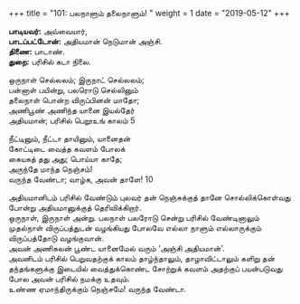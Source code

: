 ﻿+++
title = "101: பலநாளும் தலைநாளும்!  "
weight = 1
date = "2019-05-12"
+++

**பாடியவர்:** அவ்வையார்,  
**பாடப்பட்டோன்:** அதியமான் நெடுமான் அஞ்சி.  
**திணை:** பாடாண்.  
**துறை:** பரிசில் கடா நிலை.  
  
ஒருநாள் செல்லலம்; இருநாட் செல்லலம்;  
பன்னாள் பயின்று, பலரொடு செல்லினும்  
தலைநாள் பொன்ற விருப்பினன் மாதோ;  
அணிபூண் அணிந்த யானை இயல்தேர்  
அதியமான்; பரிசில் பெறூஉங் காலம் 5  
  
நீட்டினும், நீட்டா தாயினும், யானைதன்  
கோட்டிடை வைத்த கவளம் போலக்  
கையகத் தது அது; பொய்யா காதே;  
அருந்தே மாந்த நெஞ்சம்!  
வருந்த வேண்டா; வாழ்க, அவன் தாளே! 10  
  
அதியமானிடம் பரிசில் வேண்டும் புலவர் தன் நெஞ்சுக்குத் தானே சொல்லிக்கொள்வது போன்று அதியமானுக்குத் தெரிவிக்கிறார்.  
ஒருநாள், இருநாள் அன்று. பலநாள் பலரோடு சென்று பரிசில் வேண்டினாலும் முதல்நாள் விருப்பத்துடன் வழங்கியது போலவே எல்லா நாளும் எல்லாருக்கும் விருப்பத்தோடு வழங்குவான்.  
அவன் அணிகலன் பூண்ட யானைமேல் வரும் ‘அஞ்சி அதியமான்’.  
அவனிடம் பரிசில் பெறுவதற்குக் காலம் தாழ்ந்தாலும், தாழாவிட்டாலும் களிறு தன் தந்தங்களுக்கு இடையில் வைத்துக்கொண்ட சோற்றுக் கவளம் அதற்குப் பயன்படுவது போல அவன் பரிசில் நமக்கு உதவும்.  
உண்ண ஏமாந்திருக்கும் நெஞ்சமே! வருந்த வேண்டா.  

